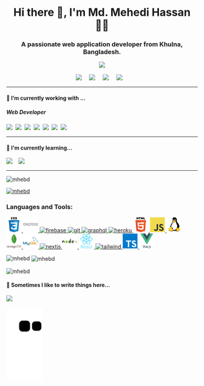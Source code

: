 <h1 align='center'> Hi there 👋, I'm Md. Mehedi Hassan  👩‍💻 </h1>


  <h3 align="center">A passionate web application developer from Khulna, Bangladesh.</h3>


<p align='center'>
  <a href="https://drive.google.com/file/d/1_l726hv1RgENDTLr36jrl4fdpXHdTc94/view?usp=sharing"><img src="https://img.shields.io/badge/Download%20cv-%23db7093.svg?&style=for-the-badge&logo=arrow&logoColor=white" /></a>
</p>

<p align='center'>
  <a href="https://www.twitter.com/mhemonhossain"><img src="https://img.shields.io/badge/twitter-%231DA1F2.svg?&style=for-the-badge&logo=twitter&logoColor=white" /></a>&nbsp;&nbsp;&nbsp;&nbsp;
  <a href="https://www.linkedin.com/in/mehedihassanemon/"><img src="https://img.shields.io/badge/linkedin-%230077B5.svg?&style=for-the-badge&logo=linkedin&logoColor=white" /></a>&nbsp;&nbsp;&nbsp;&nbsp;
  <a href="https://facebook.com/mehedihassanemonbd"><img src="https://img.shields.io/badge/-facebook-17bf63?&style=for-the-badge&logo=facebook&logoColor=white" /></a>&nbsp;&nbsp;&nbsp;&nbsp;
  <a href="https://mehedi.onrender.com/"><img src="https://img.shields.io/badge/Website%20-%23db5f90?&style=for-the-badge&logo=website&logoColor=white" /></a>&nbsp;&nbsp;&nbsp;&nbsp;

</p>

<hr>

<h4>🔭  I’m currently working with ...</h4>

<h5>Web Developer</h5>
<p >
  <img src="https://img.shields.io/badge/html5%20-%23e34f26.svg?&style=for-the-badge&logo=html5&logoColor=white" />&nbsp;&nbsp;<img src="https://img.shields.io/badge/CSS3-1572B6?&style=for-the-badge&logo=css3&logoColor=white" />&nbsp;&nbsp;<img src="https://img.shields.io/badge/JavaScript-F7DF1E?style=for-the-badge&logo=javascript&logoColor=black" />&nbsp;&nbsp;<img src="https://img.shields.io/badge/React-20232A?style=for-the-badge&logo=react&logoColor=61DAFB" />&nbsp;&nbsp;<img src="https://img.shields.io/badge/Bootstrap-563D7C?style=for-the-badge&logo=bootstrap&logoColor=white">&nbsp;&nbsp;<img src="https://img.shields.io/badge/next.js-000000?style=for-the-badge&logo=next.js&logoColor=white" />&nbsp;&nbsp;<img src="https://img.shields.io/badge/node.js%20-%23339933.svg?&style=for-the-badge&logo=node.js&logoColor=white" />&nbsp;&nbsp;&nbsp;
</p>

<hr>

<h4>🌱  I'm currently learning...</h4>
<p >
  <img src="https://img.shields.io/badge/graphql%20-%23db7093.svg?&style=for-the-badge&logo=graphql&logoColor=white" />&nbsp;&nbsp;&nbsp;&nbsp;<img src="https://img.shields.io/badge/styledcomponents%20-%23339933.svg?&style=for-the-badge&logo=styled-components&logoColor=white" />&nbsp;&nbsp;&nbsp;
</p>

<hr>



<p align="left"> <img src="https://komarev.com/ghpvc/?username=mhebd&label=Profile%20views&color=0e75b6&style=flat" alt="mhebd" /> </p>

<p align="left"> <a href="https://github.com/ryo-ma/github-profile-trophy"><img src="https://github-profile-trophy.vercel.app/?username=mhebd" alt="mhebd" /></a> </p>


<h3 align="left">Languages and Tools:</h3>
<p align="left"> <a href="https://www.w3schools.com/css/" target="_blank" rel="noreferrer"> <img src="https://raw.githubusercontent.com/devicons/devicon/master/icons/css3/css3-original-wordmark.svg" alt="css3" width="40" height="40"/> </a> <a href="https://expressjs.com" target="_blank" rel="noreferrer"> <img src="https://raw.githubusercontent.com/devicons/devicon/master/icons/express/express-original-wordmark.svg" alt="express" width="40" height="40"/> </a> <a href="https://firebase.google.com/" target="_blank" rel="noreferrer"> <img src="https://www.vectorlogo.zone/logos/firebase/firebase-icon.svg" alt="firebase" width="40" height="40"/> </a> <a href="https://git-scm.com/" target="_blank" rel="noreferrer"> <img src="https://www.vectorlogo.zone/logos/git-scm/git-scm-icon.svg" alt="git" width="40" height="40"/> </a> <a href="https://graphql.org" target="_blank" rel="noreferrer"> <img src="https://www.vectorlogo.zone/logos/graphql/graphql-icon.svg" alt="graphql" width="40" height="40"/> </a> <a href="https://heroku.com" target="_blank" rel="noreferrer"> <img src="https://www.vectorlogo.zone/logos/heroku/heroku-icon.svg" alt="heroku" width="40" height="40"/> </a> <a href="https://www.w3.org/html/" target="_blank" rel="noreferrer"> <img src="https://raw.githubusercontent.com/devicons/devicon/master/icons/html5/html5-original-wordmark.svg" alt="html5" width="40" height="40"/> </a> <a href="https://developer.mozilla.org/en-US/docs/Web/JavaScript" target="_blank" rel="noreferrer"> <img src="https://raw.githubusercontent.com/devicons/devicon/master/icons/javascript/javascript-original.svg" alt="javascript" width="40" height="40"/> </a> <a href="https://www.linux.org/" target="_blank" rel="noreferrer"> <img src="https://raw.githubusercontent.com/devicons/devicon/master/icons/linux/linux-original.svg" alt="linux" width="40" height="40"/> </a> <a href="https://www.mongodb.com/" target="_blank" rel="noreferrer"> <img src="https://raw.githubusercontent.com/devicons/devicon/master/icons/mongodb/mongodb-original-wordmark.svg" alt="mongodb" width="40" height="40"/> </a> <a href="https://www.mysql.com/" target="_blank" rel="noreferrer"> <img src="https://raw.githubusercontent.com/devicons/devicon/master/icons/mysql/mysql-original-wordmark.svg" alt="mysql" width="40" height="40"/> </a> <a href="https://nextjs.org/" target="_blank" rel="noreferrer"> <img src="https://cdn.worldvectorlogo.com/logos/nextjs-2.svg" alt="nextjs" width="40" height="40"/> </a> <a href="https://nodejs.org" target="_blank" rel="noreferrer"> <img src="https://raw.githubusercontent.com/devicons/devicon/master/icons/nodejs/nodejs-original-wordmark.svg" alt="nodejs" width="40" height="40"/> </a> <a href="https://reactjs.org/" target="_blank" rel="noreferrer"> <img src="https://raw.githubusercontent.com/devicons/devicon/master/icons/react/react-original-wordmark.svg" alt="react" width="40" height="40"/> </a> <a href="https://tailwindcss.com/" target="_blank" rel="noreferrer"> <img src="https://www.vectorlogo.zone/logos/tailwindcss/tailwindcss-icon.svg" alt="tailwind" width="40" height="40"/> </a> <a href="https://www.typescriptlang.org/" target="_blank" rel="noreferrer"> <img src="https://raw.githubusercontent.com/devicons/devicon/master/icons/typescript/typescript-original.svg" alt="typescript" width="40" height="40"/> </a> <a href="https://vuejs.org/" target="_blank" rel="noreferrer"> <img src="https://raw.githubusercontent.com/devicons/devicon/master/icons/vuejs/vuejs-original-wordmark.svg" alt="vuejs" width="40" height="40"/> </a> </p>

<p><img align="left" src="https://github-readme-stats.vercel.app/api/top-langs?username=mhebd&show_icons=true&locale=en&layout=compact" alt="mhebd" /></p>

<p>&nbsp;<img align="center" src="https://github-readme-stats.vercel.app/api?username=mhebd&show_icons=true&locale=en" alt="mhebd" /></p>

<p><img align="center" src="https://github-readme-streak-stats.herokuapp.com/?user=mhebd&" alt="mhebd" /></p>


<p align='right'>
<h4>💬  Sometimes I like to write things here...</h4>
  <a href="https://www.medium.com/@mhemon170697"><img src="https://img.shields.io/badge/medium-%2312100E.svg?&style=for-the-badge&logo=medium&logoColor=white" /></a>&nbsp;&nbsp;&nbsp;
</p>


![Snake animation](https://github.com/mhebd/mhebd/blob/output/github-contribution-grid-snake.svg)
